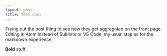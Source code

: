 ```yaml
---
layout: post
title: Test post
---
```


Trying out the post thing to see how they get aggregated on the front page. Editing in Atom instead of Sublime or VS Code, my usual staples for the markdown experience.

**Bold** stuff.
